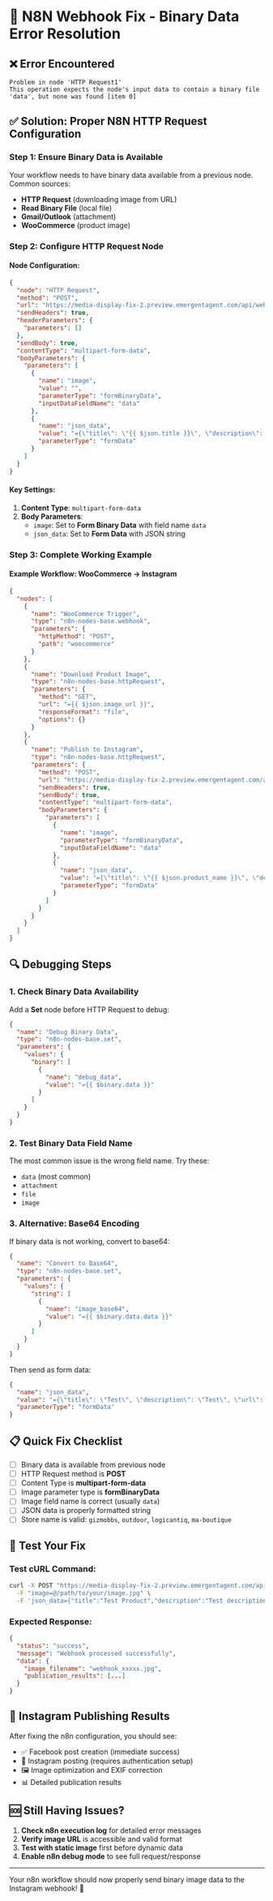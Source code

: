 # 🔧 N8N Webhook Fix - Binary Data Error Resolution

## ❌ Error Encountered
```
Problem in node 'HTTP Request1'
This operation expects the node's input data to contain a binary file 'data', but none was found [item 0]
```

## ✅ Solution: Proper N8N HTTP Request Configuration

### Step 1: Ensure Binary Data is Available

Your workflow needs to have binary data available from a previous node. Common sources:
- **HTTP Request** (downloading image from URL)
- **Read Binary File** (local file)
- **Gmail/Outlook** (attachment)
- **WooCommerce** (product image)

### Step 2: Configure HTTP Request Node

#### Node Configuration:
```json
{
  "node": "HTTP Request",
  "method": "POST",
  "url": "https://media-display-fix-2.preview.emergentagent.com/api/webhook",
  "sendHeaders": true,
  "headerParameters": {
    "parameters": []
  },
  "sendBody": true,
  "contentType": "multipart-form-data",
  "bodyParameters": {
    "parameters": [
      {
        "name": "image",
        "value": "",
        "parameterType": "formBinaryData",
        "inputDataFieldName": "data"
      },
      {
        "name": "json_data",
        "value": "={\"title\": \"{{ $json.title }}\", \"description\": \"{{ $json.description }}\", \"url\": \"{{ $json.url }}\", \"store\": \"gizmobbs\"}",
        "parameterType": "formData"
      }
    ]
  }
}
```

#### Key Settings:
1. **Content Type**: `multipart-form-data`
2. **Body Parameters**:
   - `image`: Set to **Form Binary Data** with field name `data`
   - `json_data`: Set to **Form Data** with JSON string

### Step 3: Complete Working Example

#### Example Workflow: WooCommerce → Instagram

```json
{
  "nodes": [
    {
      "name": "WooCommerce Trigger",
      "type": "n8n-nodes-base.webhook",
      "parameters": {
        "httpMethod": "POST",
        "path": "woocommerce"
      }
    },
    {
      "name": "Download Product Image",
      "type": "n8n-nodes-base.httpRequest",
      "parameters": {
        "method": "GET",
        "url": "={{ $json.image_url }}",
        "responseFormat": "file",
        "options": {}
      }
    },
    {
      "name": "Publish to Instagram",
      "type": "n8n-nodes-base.httpRequest",
      "parameters": {
        "method": "POST",
        "url": "https://media-display-fix-2.preview.emergentagent.com/api/webhook",
        "sendHeaders": true,
        "sendBody": true,
        "contentType": "multipart-form-data",
        "bodyParameters": {
          "parameters": [
            {
              "name": "image",
              "parameterType": "formBinaryData",
              "inputDataFieldName": "data"
            },
            {
              "name": "json_data",
              "value": "={\"title\": \"{{ $json.product_name }}\", \"description\": \"{{ $json.product_description }}\", \"url\": \"{{ $json.product_url }}\", \"store\": \"gizmobbs\"}",
              "parameterType": "formData"
            }
          ]
        }
      }
    }
  ]
}
```

## 🔍 Debugging Steps

### 1. Check Binary Data Availability
Add a **Set** node before HTTP Request to debug:
```json
{
  "name": "Debug Binary Data",
  "type": "n8n-nodes-base.set",
  "parameters": {
    "values": {
      "binary": [
        {
          "name": "debug_data",
          "value": "={{ $binary.data }}"
        }
      ]
    }
  }
}
```

### 2. Test Binary Data Field Name
The most common issue is the wrong field name. Try these:
- `data` (most common)
- `attachment`
- `file`
- `image`

### 3. Alternative: Base64 Encoding
If binary data is not working, convert to base64:

```json
{
  "name": "Convert to Base64",
  "type": "n8n-nodes-base.set",
  "parameters": {
    "values": {
      "string": [
        {
          "name": "image_base64",
          "value": "={{ $binary.data.data }}"
        }
      ]
    }
  }
}
```

Then send as form data:
```json
{
  "name": "json_data",
  "value": "={\"title\": \"Test\", \"description\": \"Test\", \"url\": \"https://example.com\", \"image_base64\": \"{{ $json.image_base64 }}\"}",
  "parameterType": "formData"
}
```

## 📋 Quick Fix Checklist

- [ ] Binary data is available from previous node
- [ ] HTTP Request method is **POST**
- [ ] Content Type is **multipart-form-data**
- [ ] Image parameter type is **formBinaryData**
- [ ] Image field name is correct (usually `data`)
- [ ] JSON data is properly formatted string
- [ ] Store name is valid: `gizmobbs`, `outdoor`, `logicantiq`, `ma-boutique`

## 🧪 Test Your Fix

### Test cURL Command:
```bash
curl -X POST "https://media-display-fix-2.preview.emergentagent.com/api/webhook" \
  -F "image=@/path/to/your/image.jpg" \
  -F 'json_data={"title":"Test Product","description":"Test description","url":"https://example.com/product","store":"gizmobbs"}'
```

### Expected Response:
```json
{
  "status": "success",
  "message": "Webhook processed successfully",
  "data": {
    "image_filename": "webhook_xxxxx.jpg",
    "publication_results": [...]
  }
}
```

## 🎯 Instagram Publishing Results

After fixing the n8n configuration, you should see:
- ✅ Facebook post creation (immediate success)
- 📱 Instagram posting (requires authentication setup)
- 🖼️ Image optimization and EXIF correction
- 📊 Detailed publication results

## 🆘 Still Having Issues?

1. **Check n8n execution log** for detailed error messages
2. **Verify image URL** is accessible and valid format
3. **Test with static image** first before dynamic data
4. **Enable n8n debug mode** to see full request/response

---

Your n8n workflow should now properly send binary image data to the Instagram webhook! 🚀